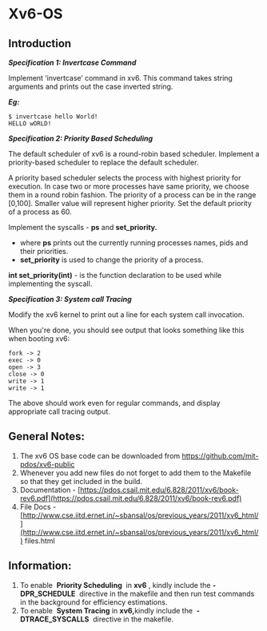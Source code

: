 # Xv6-OS
## Introduction

**_Specification 1:  Invertcase Command_**

Implement ‘invertcase’ command in xv6. This command takes string arguments and prints out the case inverted string.

**_Eg:_**
```
$ invertcase hello World!
HELLO wORLD!
```

**_Specification 2: Priority Based Scheduling_**

The default scheduler of xv6 is a round-robin based scheduler. Implement a priority-based scheduler to replace the default scheduler.

A priority based scheduler selects the process with highest priority for execution. In case two or more processes have same priority, we choose them in a round robin fashion. The priority of a process can be in the range [0,100]. Smaller value will represent higher priority. Set the default priority of a process as 60.

Implement the syscalls - **ps** and **set_priority.**

- where **ps** prints out the currently running processes names, pids and their
priorities.
- **set_priority** is used to change the priority of a process.

**int set_priority(int)** - is the function declaration to be used while implementing the syscall.

**_Specification 3: System call Tracing_**

Modify the xv6 kernel to print out a line for each system call invocation.

When you're done, you should see output that looks something like this when booting xv6:
```
fork -> 2
exec -> 0
open -> 3
close -> 0
write -> 1
write -> 1
```
The above should work even for regular commands, and display appropriate call tracing
output.

## General Notes:

1. The xv6 OS base code can be downloaded from https://github.com/mit-pdos/xv6-public
2. Whenever you add new files do not forget to add them to the Makefile so that they
    get included in the build.
3. Documentation - [https://pdos.csail.mit.edu/6.828/2011/xv6/book-rev6.pdf](https://pdos.csail.mit.edu/6.828/2011/xv6/book-rev6.pdf)
4. File Docs - [http://www.cse.iitd.ernet.in/~sbansal/os/previous_years/2011/xv6_html/](http://www.cse.iitd.ernet.in/~sbansal/os/previous_years/2011/xv6_html/)
    files.html

## Information:

1. To enable ​ **Priority Scheduling** ​​ in ​ **xv6** ​​, kindly include the ​ **-DPR_SCHEDULE** ​​ directive in
    the makefile and then run test commands in the background for efficiency estimations.
2. To enable ​ **System Tracing** ​​in​ **xv6,** ​​kindly include the ​ **-DTRACE_SYSCALLS** ​​ directive in
    the makefile.



